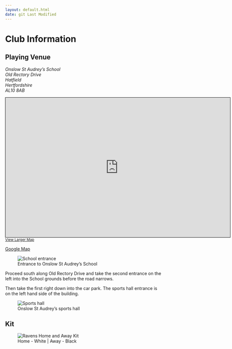 ```yaml
---
layout: default.html
date: git Last Modified
---
```


# Club Information

## Playing Venue

<address>
Onslow St Audrey’s School<br>
Old Rectory Drive<br>
Hatfield<br>
Hertfordshire<br>
AL10 8AB<br>
</address>

</p>

<iframe width="725" height="450" src="https://www.openstreetmap.org/export/embed.html?bbox=-0.22825598716735843%2C51.75768025758381%2C-0.21560668945312503%2C51.76240842197431&amp;layer=mapnik&amp;marker=51.760044401668644%2C-0.2219313383102417" style="border: 1px solid black"></iframe><br/><small><a href="https://www.openstreetmap.org/?mlat=51.760044&amp;mlon=-0.221931#map=17/51.760044/-0.221931">View Larger Map</a></small>

[Google Map](https://maps.app.goo.gl/FfX6GokVxMnmwX8w9)

<figure>
	<img alt="School entrance" src="/assets/images/onslow-entrance.png" />
	<figcaption>Entrance to Onslow St Audrey’s School</figcaption>
</figure>

Proceed south along Old Rectory Drive and take the second entrance on the left into the School grounds before the road narrows.

Then take the first right down into the car park. The sports hall entrance is on the left hand side of the building.

<figure>
	<img alt="Sports hall" src="/assets/images/onslow-sports-hall.png" />
	<figcaption>Onslow St Audrey’s sports hall</figcaption>
</figure>

## Kit

<figure>
	<img alt="Ravens Home and Away Kit" src="/assets/images/home-away-kit.png" />
	<figcaption>Home - White | Away - Black</figcaption>
</figure>
